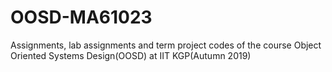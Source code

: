 # OOSD-MA61023
Assignments, lab assignments and term project codes of the course Object Oriented Systems Design(OOSD) at IIT KGP(Autumn 2019)
